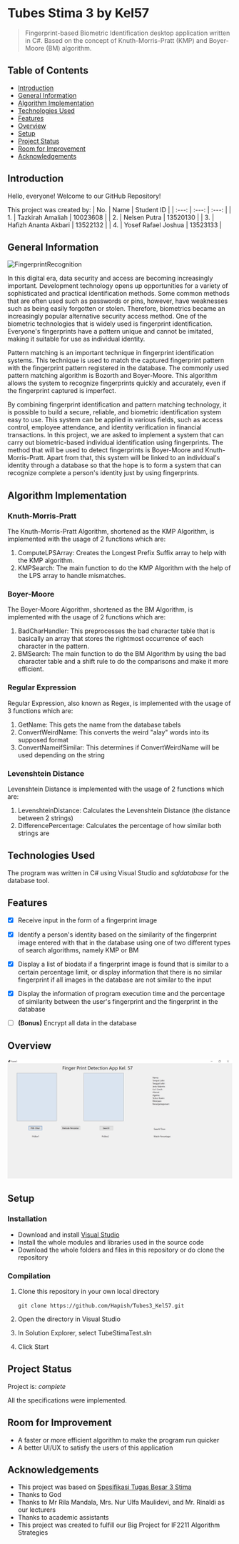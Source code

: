 # Tubes Stima 3 by Kel57
> Fingerprint-based Biometric Identification desktop application written in C#. Based on the concept of Knuth-Morris-Pratt (KMP) and Boyer-Moore (BM) algorithm.


## Table of Contents
* [Introduction](#introduction)
* [General Information](#general-information)
* [Algorithm Implementation](#algorithm-implementation)
* [Technologies Used](#technologies-used)
* [Features](#features)
* [Overview](#overview)
* [Setup](#setup)
* [Project Status](#project-status)
* [Room for Improvement](#room-for-improvement)
* [Acknowledgements](#acknowledgements)


## Introduction
Hello, everyone! Welcome to our GitHub Repository!

This project was created by:
| No. | Name | Student ID |
| :---: | :---: | :---: |
| 1. | Tazkirah Amaliah | 10023608 |
| 2. | Nelsen Putra | 13520130 |
| 3. | Hafizh Ananta Akbari | 13522132 |
| 4. | Yosef Rafael Joshua | 13523133 |


## General Information
![FingerprintRecognition](https://assets-global.website-files.com/61845f7929f5aa517ebab941/63e0cdb479a85004311e2872_Fingerprint%20recognition%20scene.jpg)

In this digital era, data security and access are becoming increasingly important. Development technology opens up opportunities for a variety of sophisticated and practical identification methods. Some common methods that are often used such as passwords or pins, however, have weaknesses such as being easily forgotten or stolen. Therefore, biometrics became an increasingly popular alternative security access method. One of the biometric technologies that is widely used is fingerprint identification. Everyone's fingerprints have a pattern unique and cannot be imitated, making it suitable for use as individual identity. 

Pattern matching is an important technique in fingerprint identification systems. This technique is used to match the captured fingerprint pattern with the fingerprint pattern registered in the database. The commonly used pattern matching algorithm is Bozorth and Boyer-Moore. This algorithm allows the system to recognize fingerprints quickly and accurately, even if the fingerprint captured is imperfect.

By combining fingerprint identification and pattern matching technology, it is possible to build a secure, reliable, and biometric identification system easy to use. This system can be applied in various fields, such as access control, employee attendance, and identity verification in financial transactions. In this project, we are asked to implement a system that can carry out biometric-based individual identification using fingerprints. The method that will be used to detect fingerprints is Boyer-Moore and Knuth-Morris-Pratt. Apart from that, this system will be linked to an individual's identity through a database so that the hope is to form a system that can recognize complete a person's identity just by using fingerprints.


## Algorithm Implementation
### Knuth-Morris-Pratt
The Knuth-Morris-Pratt Algorithm, shortened as the KMP Algorithm, is implemented with the usage of 2 functions which are:
1. ComputeLPSArray: Creates the Longest Prefix Suffix array to help with the KMP algorithm.
2. KMPSearch: The main function to do the KMP Algorithm with the help of the LPS array to handle mismatches.

### Boyer-Moore
The Boyer-Moore Algorithm, shortened as the BM Algorithm, is implemented with the usage of 2 functions which are:
1. BadCharHandler: This preprocesses the bad character table that is basically an array that stores the rightmost occurrence of each character in the pattern.
2. BMSearch: The main function to do the BM Algorithm by using the bad character table and a shift rule to do the comparisons and make it more efficient.

### Regular Expression
Regular Expression, also known as Regex, is implemented with the usage of 3 functions which are:
1. GetName: This gets the name from the database tabels
2. ConvertWeirdName: This converts the weird "alay" words into its supposed format
3. ConvertNameifSimilar: This determines if ConvertWeirdName will be used depending on the string

### Levenshtein Distance
Levenshtein Distance is implemented with the usage of 2 functions which are:
1. LevenshteinDistance: Calculates the Levenshtein Distance (the distance between 2 strings)
2. DifferencePercentage: Calculates the percentage of how similar both strings are


## Technologies Used
The program was written in C# using Visual Studio and *sqldatabase* for the database tool.


## Features
- [x] Receive input in the form of a fingerprint image
- [x] Identify a person's identity based on the similarity of the fingerprint image entered with that in the database using one of two different types of search algorithms, namely KMP or BM
- [x] Display a list of biodata if a fingerprint image is found that is similar to a certain percentage limit, or display information that there is no similar fingerprint if all images in the database are not similar to the input
- [x] Display the information of program execution time and the percentage of similarity between the user's fingerprint and the fingerprint in the database
- [ ] **(Bonus)** Encrypt all data in the database


## Overview
![Overview](src/img/Overview.jpg)


## Setup
### Installation
- Download and install [Visual Studio](https://visualstudio.microsoft.com/vs/) 
- Install the whole modules and libraries used in the source code
- Download the whole folders and files in this repository or do clone the repository

### Compilation 
1. Clone this repository in your own local directory

    `git clone https://github.com/Hapish/Tubes3_Kel57.git`

2. Open the directory in Visual Studio
    
3. In Solution Explorer, select TubeStimaTest.sln
 
4. Click Start


## Project Status
Project is: _complete_

All the specifications were implemented.


## Room for Improvement
- A faster or more efficient algorithm to make the program run quicker
- A better UI/UX to satisfy the users of this application


## Acknowledgements
- This project was based on [Spesifikasi Tugas Besar 3 Stima](https://informatika.stei.itb.ac.id/~rinaldi.munir/Stmik/2023-2024/Tubes3-Stima-2024.pdf)
- Thanks to God
- Thanks to Mr Rila Mandala, Mrs. Nur Ulfa Maulidevi, and Mr. Rinaldi as our lecturers
- Thanks to academic assistants
- This project was created to fulfill our Big Project for IF2211 Algorithm Strategies
